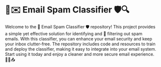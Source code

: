 # 📧✉️ Email Spam Classifier 🛡️🔍

Welcome to the 📧 Email Spam Classifier 🛡️ repository! This project provides a simple yet effective solution for identifying and 🚫 filtering out spam emails. With this classifier, you can enhance your email security and keep your inbox clutter-free. The repository includes code and resources to train and deploy the classifier, making it easy to integrate into your email system. Start using it today and enjoy a cleaner and more secure email experience. 💌✨📤
